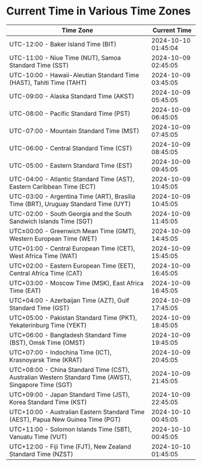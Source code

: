 # Current Time in Various Time Zones

| Time Zone | Current Time |
|-----------|--------------|
| UTC-12:00 - Baker Island Time (BIT) | 2024-10-10 01:45:04 |
| UTC-11:00 - Niue Time (NUT), Samoa Standard Time (SST) | 2024-10-09 02:45:05 |
| UTC-10:00 - Hawaii-Aleutian Standard Time (HAST), Tahiti Time (TAHT) | 2024-10-09 03:45:05 |
| UTC-09:00 - Alaska Standard Time (AKST) | 2024-10-09 05:45:05 |
| UTC-08:00 - Pacific Standard Time (PST) | 2024-10-09 06:45:05 |
| UTC-07:00 - Mountain Standard Time (MST) | 2024-10-09 07:45:05 |
| UTC-06:00 - Central Standard Time (CST) | 2024-10-09 08:45:05 |
| UTC-05:00 - Eastern Standard Time (EST) | 2024-10-09 09:45:05 |
| UTC-04:00 - Atlantic Standard Time (AST), Eastern Caribbean Time (ECT) | 2024-10-09 10:45:05 |
| UTC-03:00 - Argentina Time (ART), Brasília Time (BRT), Uruguay Standard Time (UYT) | 2024-10-09 10:45:05 |
| UTC-02:00 - South Georgia and the South Sandwich Islands Time (SGT) | 2024-10-09 11:45:05 |
| UTC±00:00 - Greenwich Mean Time (GMT), Western European Time (WET) | 2024-10-09 14:45:05 |
| UTC+01:00 - Central European Time (CET), West Africa Time (WAT) | 2024-10-09 15:45:05 |
| UTC+02:00 - Eastern European Time (EET), Central Africa Time (CAT) | 2024-10-09 16:45:05 |
| UTC+03:00 - Moscow Time (MSK), East Africa Time (EAT) | 2024-10-09 16:45:05 |
| UTC+04:00 - Azerbaijan Time (AZT), Gulf Standard Time (GST) | 2024-10-09 17:45:05 |
| UTC+05:00 - Pakistan Standard Time (PKT), Yekaterinburg Time (YEKT) | 2024-10-09 18:45:05 |
| UTC+06:00 - Bangladesh Standard Time (BST), Omsk Time (OMST) | 2024-10-09 19:45:05 |
| UTC+07:00 - Indochina Time (ICT), Krasnoyarsk Time (KRAT) | 2024-10-09 20:45:05 |
| UTC+08:00 - China Standard Time (CST), Australian Western Standard Time (AWST), Singapore Time (SGT) | 2024-10-09 21:45:05 |
| UTC+09:00 - Japan Standard Time (JST), Korea Standard Time (KST) | 2024-10-09 22:45:05 |
| UTC+10:00 - Australian Eastern Standard Time (AEST), Papua New Guinea Time (PGT) | 2024-10-10 00:45:05 |
| UTC+11:00 - Solomon Islands Time (SBT), Vanuatu Time (VUT) | 2024-10-10 00:45:05 |
| UTC+12:00 - Fiji Time (FJT), New Zealand Standard Time (NZST) | 2024-10-10 01:45:05 |
